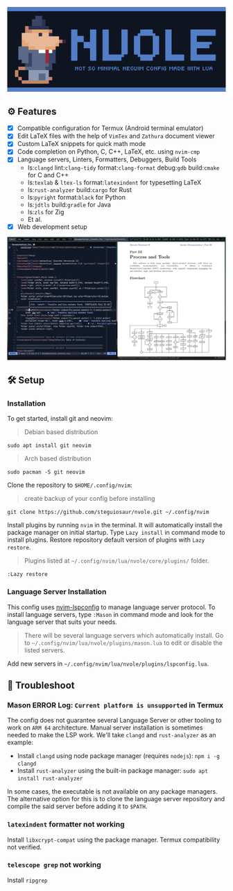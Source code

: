 ![Nvole Vole in suit](./Vole.png)

## :gear: Features

- [x] Compatible configuration for Termux (Android terminal emulator)
- [x] Edit LaTeX files with the help of `VimTex` and `Zathura` document viewer
- [x] Custom LaTeX snippets for quick math mode
- [x] Code completion on Python, C, C++, LaTeX, etc. using `nvim-cmp`
- [x] Language servers, Linters, Formatters, Debuggers, Build Tools
  - ls:`clangd` lint:`clang-tidy` format:`clang-format` debug:`gdb` build:`cmake` for C and C++
  - ls:`texlab` & `ltex-ls` format:`latexindent` for typesetting LaTeX
  - ls:`rust-analyzer` build:`cargo` for Rust
  - ls:`pyright` format:`black` for Python
  - ls:`jdtls` build:`gradle` for Java
  - ls:`zls` for Zig
  - Et al.
- [x] Web development setup

![Neovim with LaTeX](./nvim_latex.png)

## :hammer_and_wrench: Setup

### Installation

To get started, install git and neovim:

> Debian based distribution

```shell
sudo apt install git neovim
```

> Arch based distribution

```shell
sudo pacman -S git neovim
```

Clone the repository to `$HOME/.config/nvim`:

> create backup of your config before installing

```console
git clone https://github.com/steguiosaur/nvole.git ~/.config/nvim
```

Install plugins by running `nvim` in the terminal. It will automatically install
the package manager on initial startup. Type `Lazy install` in command mode to
install plugins. Restore repository default version of plugins with `Lazy restore`.

> Plugins listed at `~/.config/nvim/lua/nvole/core/plugins/` folder.

```shell
:Lazy restore
```

### Language Server Installation

This config uses [nvim-lspconfig](https://github.com/neovim/nvim-lspconfig) to manage
language server protocol. To install language servers, type `:Mason` in command
mode and look for the language server that suits your needs.

> There will be several language servers which automatically install.
> Go to `~/.config/nvim/lua/nvole/plugins/mason.lua` to edit or disable the listed servers.

Add new servers in `~/.config/nvim/lua/nvole/plugins/lspconfig.lua`.

## :nut_and_bolt: Troubleshoot

### Mason ERROR Log: `Current platform is unsupported` in Termux

The config does not guarantee several Language Server or other tooling to work on
`ARM 64` architecture. Manual server installation is sometimes needed to make the LSP work.
We'll take `clangd` and `rust-analyzer` as an example:

- Install `clangd` using node package manager (requires `nodejs`): `npm i -g clangd`
- Install `rust-analyzer` using the built-in package manager: `sudo apt install rust-analyzer`

In some cases, the executable is not available on any package managers. The alternative
option for this is to clone the language server repository and compile the said
server before adding it to `$PATH`.

### `latexindent` formatter not working

Install `libxcrypt-compat` using the package manager. Termux compatibility not verified.

### `telescope grep` not working

Install `ripgrep`
